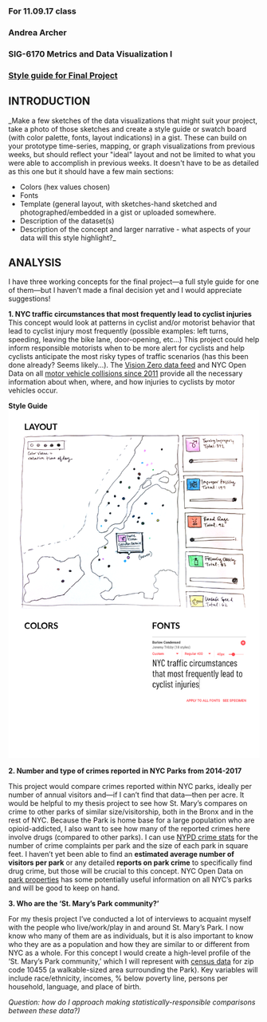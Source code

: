 ### For 11.09.17 class
### Andrea Archer
### SIG-6170 Metrics and Data Visualization I
### [Style guide for Final Project](https://github.com/sva-dsi/2017-fall-course/blob/master/syllabus.md#assignment-8)

## INTRODUCTION

_Make a few sketches of the data visualizations that might suit your project, take a photo of those sketches and create a style guide or swatch board (with color palette, fonts, layout indications) in a gist. These can build on your prototype time-series, mapping, or graph visualizations from previous weeks, but should reflect your "ideal" layout and not be limited to what you were able to accomplish in previous weeks. It doesn't have to be as detailed as this one but it should have a few main sections:
- Colors (hex values chosen)
- Fonts
- Template (general layout, with sketches-hand sketched and photographed/embedded in a gist or uploaded somewhere.
- Description of the dataset(s)
- Description of the concept and larger narrative - what aspects of your data will this style highlight?_

## ANALYSIS

I have three working concepts for the final project—a full style guide for one of them—but I haven’t made a final decision yet and I would appreciate suggestions!

__1. NYC traffic circumstances that most frequently lead to cyclist injuries__
This concept would look at patterns in cyclist and/or motorist behavior that lead to cyclist injury most frequently (possible examples: left turns, speeding, leaving the bike lane, door-opening, etc...) This project could help inform responsible motorists when to be more alert for cyclists and help cyclists anticipate the most risky types of traffic scenarios (has this been done already? Seems likely...). The [Vision Zero data feed](http://www.nyc.gov/html/dot/html/about/vz_datafeeds.shtml) and NYC Open Data on all [motor vehicle collisions since 2011](https://data.cityofnewyork.us/Public-Safety/NYPD-Motor-Vehicle-Collisions/h9gi-nx95/data) provide all the necessary information about when, where, and how injuries to cyclists by motor vehicles occur.

__Style Guide__
![Cyclist Injuries NYC](https://github.com/aharcher/homework/blob/master/imgs/cyclist_injuries.png)


__2. Number and type of crimes reported in NYC Parks from 2014-2017__

This project would compare crimes reported within NYC parks, ideally per number of annual visitors and—if I can’t find that data—then per acre. It would be helpful to my thesis project to see how St. Mary’s compares on crime to other parks of similar size/visitorship, both in the Bronx and in the rest of NYC. Because the Park is home base for a large population who are opioid-addicted, I also want to see how many of the reported crimes here involve drugs (compared to other parks). I can use [NYPD crime stats](http://www1.nyc.gov/site/nypd/stats/crime-statistics/park-crime-stats.page) for the number of crime complaints per park and the size of each park in square feet. I haven’t yet been able to find an __estimated average number of visitors per park__ or any detailed __reports on park crime__ to specifically find drug crime, but those will be crucial to this concept. NYC Open Data on [park properties](https://data.cityofnewyork.us/City-Government/Parks-Properties/rjaj-zgq7/data) has some potentially useful information on all NYC’s parks and will be good to keep on hand.


__3. Who are the ‘St. Mary’s Park community?’__

For my thesis project I’ve conducted a lot of interviews to acquaint myself with the people who live/work/play in and around St. Mary’s Park. I now know who many of them are as individuals, but it is also important to know who they are as a population and how they are similar to or different from NYC as a whole. For this concept I would create a high-level profile of the ‘St. Mary’s Park community,’ which I will represent with [census data](https://censusreporter.org/profiles/86000US10455-10455/) for zip code 10455 (a walkable-sized area surrounding the Park). Key variables will include race/ethnicity, incomes, % below poverty line, persons per household, language, and place of birth.

_Question: how do I approach making statistically-responsible comparisons between these data?)_
